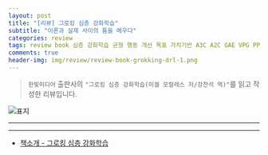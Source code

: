 ```yaml
---  
layout: post  
title: "[리뷰] 그로킹 심층 강화학습"  
subtitle: "이론과 실제 사이의 틈을 메우다"  
categories: review  
tags: review book 심층 강화학습 균형 행동 개선 목표 가치기반 A3C A2C GAE VPG PPO SAC DDPG 범용 인공지능    
comments: true  
header-img: img/review/review-book-grokking-drl-1.png
---  
```

  
> `한빛미디어` 출판사의 `"그로킹 심층 강화학습(미겔 모랄레스 저/강찬석 역)"`를 읽고 작성한 리뷰입니다.  

![표지](https://theorydb.github.io/assets/img/review/review-book-grokking-drl-1.png)  

---

> 
---

* [책소개 - 그로킹 심층 강화학습](http://www.yes24.com/Product/Goods/103984186)
